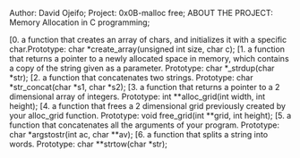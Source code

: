 Author: David Ojeifo;
Project: 0x0B-malloc free;
ABOUT THE PROJECT:
Memory Allocation in C programming;

[0. a function that creates an array of chars, and initializes it with a specific char.Prototype: char *create_array(unsigned int size, char c);
[1. a function that returns a pointer to a newly allocated space in memory, which contains a copy of the string given as a parameter.
Prototype: char *_strdup(char *str);
[2. a function that concatenates two strings.
Prototype: char *str_concat(char *s1, char *s2);
[3. a function that returns a pointer to a 2 dimensional array of integers.
Prototype: int **alloc_grid(int width, int height);
[4. a function that frees a 2 dimensional grid previously created by your alloc_grid function.
Prototype: void free_grid(int **grid, int height);
[5. a function that concatenates all the arguments of your program.
Prototype: char *argstostr(int ac, char **av);
[6. a function that splits a string into words.
Prototype: char **strtow(char *str);
